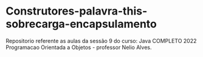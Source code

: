 # Construtores-palavra-this-sobrecarga-encapsulamento
Repositorio referente as aulas da sessão 9 do curso: Java COMPLETO 2022 Programacao Orientada a Objetos - professor Nelio Alves.
